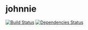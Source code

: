 johnnie
=======

[![Build Status](https://secure.travis-ci.org/Couto/johnnie.png?branch=master)](https://travis-ci.org/Couto/johnnie)
[![Dependencies Status](https://david-dm.org/Couto/johnnie.png)](https://david-dm.org/Couto/johnnie)


